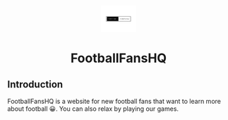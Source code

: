 <p align="center">
<img width="80" height="60"  src="sliki/FootballFansHQ-removebg-preview.png"/>
</p>

<p align="center">
<h1 align="center"><strong> FootballFansHQ</strong></h1>
</p>

## Introduction
FootballFansHQ is a website for new football fans that want to learn more about football 😀. You can also relax by playing our games.

